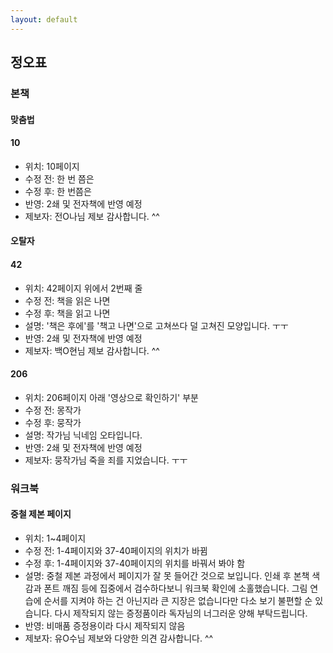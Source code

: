 ```yaml
---
layout: default
---
```


## 정오표

### 본책

#### 맞춤법 

#### 10
- 위치: 10페이지
- 수정 전: 한 번 쯤은
- 수정 후: 한 번쯤은
- 반영: 2쇄 및 전자책에 반영 예정
- 제보자: 전O나님 제보 감사합니다. ^^

#### 오탈자

#### 42
- 위치: 42페이지 위에서 2번째 줄
- 수정 전: 책을 읽은 나면
- 수정 후: 책을 읽고 나면
- 설명: '책은 후에'를 '책고 나면'으로 고쳐쓰다 덜 고쳐진 모양입니다. ㅜㅜ 
- 반영: 2쇄 및 전자책에 반영 예정
- 제보자: 백O현님 제보 감사합니다. ^^

#### 206
- 위치: 206페이지 아래 '영상으로 확인하기' 부분
- 수정 전: 몽작가
- 수정 후: 뭉작가
- 설명: 작가님 닉네임 오타입니다. 
- 반영: 2쇄 및 전자책에 반영 예정
- 제보자: 뭉작가님 죽을 죄를 지었습니다. ㅜㅜ
 
### 워크북

#### 중철 제본 페이지
- 위치: 1~4페이지 
- 수정 전: 1-4페이지와 37-40페이지의 위치가 바뀜
- 수정 후: 1-4페이지와 37-40페이지의 위치를 바꿔서 봐야 함
- 설명: 중철 제본 과정에서 페이지가 잘 못 들어간 것으로 보입니다. 인쇄 후 본책 색감과 폰트 깨짐 등에 집중에서 검수하다보니 워크북 확인에 소홀했습니다. 그림 연습에 순서를 지켜야 하는 건 아닌지라 큰 지장은 없습니다만 다소 보기 불편할 순 있습니다. 다시 제작되지 않는 증정품이라 독자님의 너그러운 양해 부탁드립니다.
- 반영: 비매품 증정용이라 다시 제작되지 않음
- 제보자: 유O수님 제보와 다양한 의견 감사합니다. ^^
